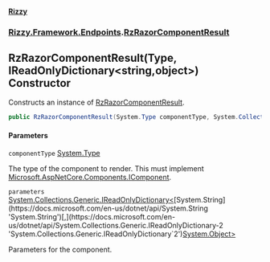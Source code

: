 #### [Rizzy](index 'index')
### [Rizzy.Framework.Endpoints](Rizzy.Framework.Endpoints 'Rizzy.Framework.Endpoints').[RzRazorComponentResult](Rizzy.Framework.Endpoints.RzRazorComponentResult 'Rizzy.Framework.Endpoints.RzRazorComponentResult')

## RzRazorComponentResult(Type, IReadOnlyDictionary<string,object>) Constructor

Constructs an instance of [RzRazorComponentResult](Rizzy.Framework.Endpoints.RzRazorComponentResult 'Rizzy.Framework.Endpoints.RzRazorComponentResult').

```csharp
public RzRazorComponentResult(System.Type componentType, System.Collections.Generic.IReadOnlyDictionary<string,object?> parameters);
```
#### Parameters

<a name='Rizzy.Framework.Endpoints.RzRazorComponentResult.RzRazorComponentResult(System.Type,System.Collections.Generic.IReadOnlyDictionary_string,object_).componentType'></a>

`componentType` [System.Type](https://docs.microsoft.com/en-us/dotnet/api/System.Type 'System.Type')

The type of the component to render. This must implement [Microsoft.AspNetCore.Components.IComponent](https://docs.microsoft.com/en-us/dotnet/api/Microsoft.AspNetCore.Components.IComponent 'Microsoft.AspNetCore.Components.IComponent').

<a name='Rizzy.Framework.Endpoints.RzRazorComponentResult.RzRazorComponentResult(System.Type,System.Collections.Generic.IReadOnlyDictionary_string,object_).parameters'></a>

`parameters` [System.Collections.Generic.IReadOnlyDictionary&lt;](https://docs.microsoft.com/en-us/dotnet/api/System.Collections.Generic.IReadOnlyDictionary-2 'System.Collections.Generic.IReadOnlyDictionary`2')[System.String](https://docs.microsoft.com/en-us/dotnet/api/System.String 'System.String')[,](https://docs.microsoft.com/en-us/dotnet/api/System.Collections.Generic.IReadOnlyDictionary-2 'System.Collections.Generic.IReadOnlyDictionary`2')[System.Object](https://docs.microsoft.com/en-us/dotnet/api/System.Object 'System.Object')[&gt;](https://docs.microsoft.com/en-us/dotnet/api/System.Collections.Generic.IReadOnlyDictionary-2 'System.Collections.Generic.IReadOnlyDictionary`2')

Parameters for the component.
